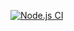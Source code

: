 [![Node.js CI](https://github.com/0xKYC/FRONTEND/actions/workflows/node.js.yml/badge.svg)](https://github.com/0xKYC/FRONTEND/actions/workflows/node.js.yml)

